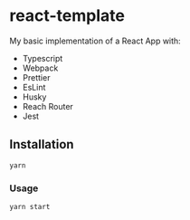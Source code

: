 # react-template

My basic implementation of a React App with:

- Typescript
- Webpack
- Prettier
- EsLint
- Husky
- Reach Router
- Jest

## Installation

`yarn`

### Usage

`yarn start`
